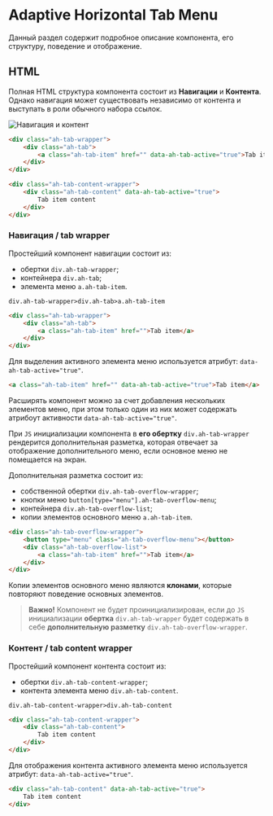 # Adaptive Horizontal Tab Menu

Данный раздел содержит подробное описание компонента, его структуру, поведение и отображение.

## HTML

Полная HTML структура компонента состоит из **Навигации** и **Контента**.
Однако навигация может существовать независимо от контента и выступать в роли обычного набора ссылок.

![Навигация и контент](../src/screenshots/s1.png)

```html
<div class="ah-tab-wrapper">
    <div class="ah-tab">
        <a class="ah-tab-item" href="" data-ah-tab-active="true">Tab item</a>
    </div>
</div>

<div class="ah-tab-content-wrapper">
    <div class="ah-tab-content" data-ah-tab-active="true">
        Tab item content
    </div>
</div>
```

### Навигация / tab wrapper

Простейший компонент навигации состоит из:

* обертки `div.ah-tab-wrapper`;
* контейнера `div.ah-tab`;
* элемента меню `a.ah-tab-item`.

`div.ah-tab-wrapper>div.ah-tab>a.ah-tab-item`

```html
<div class="ah-tab-wrapper">
    <div class="ah-tab">
        <a class="ah-tab-item" href="">Tab item</a>
    </div>
</div>
```  

Для выделения активного элемента меню используется атрибут: `data-ah-tab-active="true"`.

```html
<a class="ah-tab-item" href="" data-ah-tab-active="true">Tab item</a>
```  

Расширять компонент можно за счет добавления нескольких элементов меню, при этом только один из них может содержать атрибоут активности `data-ah-tab-active="true"`.  

При `JS` инициализации компонента в **его обертку** `div.ah-tab-wrapper` рендерится дополнительная разметка, которая отвечает за отображение дополнительного меню, если основное меню не помещается на экран.  

Дополнительная разметка состоит из:  

* собственной обертки `div.ah-tab-overflow-wrapper`;
* кнопки меню `button[type="menu"].ah-tab-overflow-menu`;
* контейнера `div.ah-tab-overflow-list`;
* копии элементов основного меню `a.ah-tab-item`.

```html
<div class="ah-tab-overflow-wrapper">
    <button type="menu" class="ah-tab-overflow-menu"></button>
    <div class="ah-tab-overflow-list">
        <a class="ah-tab-item" href="">Tab item</a>
    </div>
</div>
```  

Копии элементов основного меню являются **клонами**, которые повторяют поведение основных элементов.  

> **Важно!** Компонент не будет проинициализирован, если до `JS` инициализации **обертка** `div.ah-tab-wrapper` будет содержать в себе **дополнительную разметку** `div.ah-tab-overflow-wrapper`.

### Контент / tab content wrapper

Простейший компонент контента состоит из:

* обертки `div.ah-tab-content-wrapper`;
* контента элемента меню `div.ah-tab-content`.

`div.ah-tab-content-wrapper>div.ah-tab-content`

```html
<div class="ah-tab-content-wrapper">
    <div class="ah-tab-content">
        Tab item content
    </div>
</div>
```  

Для отображения контента активного элемента меню используется атрибут: `data-ah-tab-active="true"`.

```html
<div class="ah-tab-content" data-ah-tab-active="true">
    Tab item content
</div>
```  

